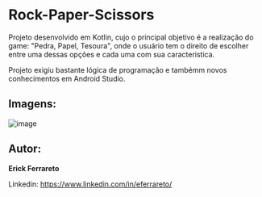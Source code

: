 # Rock-Paper-Scissors

Projeto desenvolvido em Kotlin, cujo o principal objetivo é a realização do game: "Pedra, Papel, Tesoura", onde o usuário tem o direito de escolher entre uma dessas opções e cada uma com sua caracteristica.

Projeto exigiu bastante lógica de programação e tambémm novos conhecimentos em Android Studio.

## Imagens:
![image](https://user-images.githubusercontent.com/94762988/163904599-c1d524e0-f5d7-4d09-bc04-bb667cb1eeba.png)

## Autor:

**Erick Ferrareto**

Linkedin: https://www.linkedin.com/in/eferrareto/
